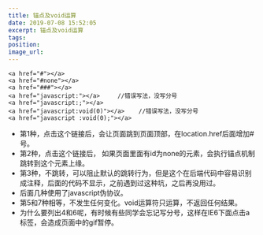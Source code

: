 ```yaml
---
title: 锚点及void运算
date: 2019-07-08 15:52:05
excerpt: 锚点及void运算
tags: 
position:
image_url:
---
```


```
<a href="#"></a>
<a href="#none"></a>
<a href="###"></a>
<a href="javascript:"></a>     //错误写法，没写分号
<a href="javascript:;"></a>
<a href="javascript:void(0)"></a>    //错误写法，没写分号
<a href="javascript :void(0);"></a>
```

- 第1种，点击这个链接后，会让页面跳到页面顶部，在location.href后面增加#号。
- 第2种，点击这个链接后， 如果页面里面有id为none的元素，会执行锚点机制跳转到这个元素上缘。
- 第3种，不跳转，可以阻止默认的跳转行为，但是这个在后端代码中容易识别成注释，后面的代码不显示，之前遇到过这种坑，之后再没用过。
- 后面几种使用了javascript伪协议。
- 第5和7种相等，不发生任何变化。void运算符只运算，不返回任何结果。
- 为什么要列出4和6呢，有时候有些同学会忘记写分号，这样在IE6下面点击a标签，会造成页面中的gif暂停。
